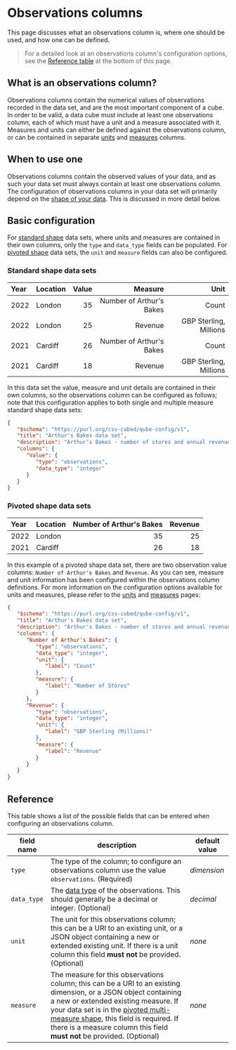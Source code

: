 # Observations columns

This page discusses what an observations column is, where one should be used, and how one can be defined.

> For a detailed look at an observations column's configuration options, see the [Reference table](#reference) at the bottom of this page.

## What is an observations column?

Observations columns contain the numerical values of observations recorded in the data set, and are the most important component of a cube. In order to be valid, a data cube must include at least one observations column, each of which must have a unit and a measure associated with it. Measures and units can either be defined against the observations column, or can be contained in separate [units](./units.md) and [measures](./measures.md) columns.

## When to use one

Observations columns contain the observed values of your data, and as such your data set must always contain at least one observations column. The configuration of observations columns in your data set will primarily depend on the [shape of your data](../../../shape-data/index.md). This is discussed in more detail below.

## Basic configuration

For [standard shape](../../../shape-data/standard-shape.md) data sets, where units and measures are contained in their own columns, only the `type` and `data_type` fields can be populated. For [pivoted shape](../../../shape-data/pivoted-shape.md) data sets, the `unit` and `measure` fields can also be configured.

### Standard shape data sets

| Year | Location | Value |                  Measure |                   Unit |
|:-----|:---------|------:|-------------------------:|-----------------------:|
| 2022 | London   |    35 | Number of Arthur's Bakes |                  Count |
| 2022 | London   |    25 |                  Revenue | GBP Sterling, Millions |
| 2021 | Cardiff  |    26 | Number of Arthur's Bakes |                  Count |
| 2021 | Cardiff  |    18 |                  Revenue | GBP Sterling, Millions |

In this data set the value, measure and unit details are contained in their own columns, so the observations column can be configured as follows; note that this configuration applies to both single and multiple measure standard shape data sets:

```json
{
   "$schema": "https://purl.org/csv-cubed/qube-config/v1",
   "title": "Arthur's Bakes data set",
   "description": "Arthur's Bakes - number of stores and annual revenue",
   "columns": {
      "Value": {
         "type": "observations",
         "data_type": "integer"
      }
   }
}
```

### Pivoted shape data sets

| Year | Location | Number of Arthur's Bakes | Revenue |
|:-----|:---------|-------------------------:|--------:|
| 2022 | London   |                       35 |      25 |
| 2021 | Cardiff  |                       26 |      18 |

In this example of a pivoted shape data set, there are two observation value columns: `Number of Arthur's Bakes` and `Revenue`. As you can see, measure and unit information has been configured within the observations column definitions. For more information on the configuration options available for units and measures, please refer to the [units](./units.md) and [measures](./measures.md) pages:

```json
{
   "$schema": "https://purl.org/csv-cubed/qube-config/v1",
   "title": "Arthur's Bakes data set",
   "description": "Arthur's Bakes - number of stores and annual revenue",
   "columns": {
      "Number of Arthur's Bakes": {
         "type": "observations",
         "data_type": "integer",
         "unit": {
            "label": "Count"
         },
         "measure": {
            "label": "Number of Stores"
         }
      },
      "Revenue": {
         "type": "observations",
         "data_type": "integer",
         "unit": {
            "label": "GBP Sterling (Millions)"
         },
         "measure": {
            "label": "Revenue"
         }
      }
   }
}
```

## Reference

This table shows a list of the possible fields that can be entered when configuring an observations column.

| **field name** | **description**                                                                                                                                                                                                                                                                                                                                                              | **default value** |
|----------------|------------------------------------------------------------------------------------------------------------------------------------------------------------------------------------------------------------------------------------------------------------------------------------------------------------------------------------------------------------------------------|-------------------|
| `type`         | The type of the column; to configure an observations column use the value `observations`. (Required)                                                                                                                                                                                                                                                                         | *dimension*       |
| `data_type`    | The [data type](https://www.w3.org/TR/2015/REC-tabular-metadata-20151217/#h-built-in-datatypes) of the observations. This should generally be a decimal or integer. (Optional)                                                                                                                                                                                               | *decimal*         |
| `unit`         | The unit for this observations column; this can be a URI to an existing unit, or a JSON object containing a new or extended existing unit. If there is a unit column this field **must not** be provided. (Optional)                                                                                                                                                         | *none*            |
| `measure`      | The measure for this observations column; this can be a URI to an existing dimension, or a JSON object containing a new or extended existing measure. If your data set is in the [pivoted multi-measure shape](../../../shape-data/pivoted-shape.md#multiple-measures), this field is required. If there is a measure column this field **must not** be provided. (Optional) | *none*            |

